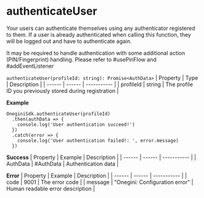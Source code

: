 # authenticateUser

Your users can authenticate themselves using any authenticator registered to them. If a user is already authenticated when calling this function, they will be logged out and have to authenticate again.

It may be required to handle authentication with some additional action (PIN/Fingerprint) handling. Please refer to #usePinFlow and #addEventListener

`authenticateUser(profileId: string): Promise<AuthData>`
| Property | Type | Description |
| ------ | ------ | ----------- |
| profileId | string | The profile ID you previously stored during registration |


**Example**
```
OneginiSdk.authenticateUser(profileId)
  .then(authData => {
    console.log('User authentication succeed!')
  })
  .catch(error => {
    console.log('User authentication failed!: ', error.message)
  })
```

**Success**
| Property | Example | Description |
| ------ | ------ |  ----------- |
| AuthData   |  #AuthData  | Authentication data |

**Error**
| Property | Example | Description |
| ------ | ------ |  ----------- |
| code   | 9001   | The error code |
| message   | "Onegini: Configuration error"   | Human readable error description |
